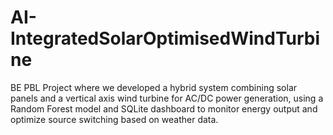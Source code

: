 # AI-IntegratedSolarOptimisedWindTurbine
BE PBL Project where we developed a hybrid system combining solar panels and a vertical axis wind turbine for AC/DC power generation, using a Random Forest model and SQLite dashboard to monitor energy output and optimize source switching based on weather data.
